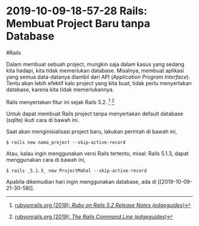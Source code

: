 # 2019-10-09-18-57-28 Rails: Membuat Project Baru tanpa Database

#Rails

Dalam membuat sebuah project, mungkin saja dalam kasus yang sedang kita hadapi, kita tidak memerlukan database. Misalnya, membuat aplikasi yang semua data-datanya diambil dari API (*Application Program Interface*). Tentu akan lebih efektif kalo project yang kita buat, tidak perlu menyertakan database, karena kita tidak memerlukannya.

Rails menyertakan fitur ini sejak Rails 5.2. [^1] [^2]

Untuk dapat membuat Rails project tanpa menyertakan default database (sqlite) ikuti cara di bawah ini.

Saat akan menginisialisasi project baru, lakukan perintah di bawah ini,

```terminal
$ rails new nama_project --skip-active-record
```

Atau, kalau ingin menggunakan versi Rails tertentu, misal: Rails 5.1.3, dapat menggunakan cara di bawah ini,

```terminal
$ rails _5.1.3_ new ProjectMahal --skip-active-record
```

Apabila dikemudian hari ingin menggunakan database, ada di [[2019-10-09-21-30-58]].


[^1]: [rubyonrails.org (2019): _Ruby on Rails 5.2 Release Notes (edgeguides)_](https://edgeguides.rubyonrails.org/5_2_release_notes.html)
[^2]: [rubyonrails.org (2019): _The Rails Command Line (edgeguides)_](https://edgeguides.rubyonrails.org/command_line.html)
